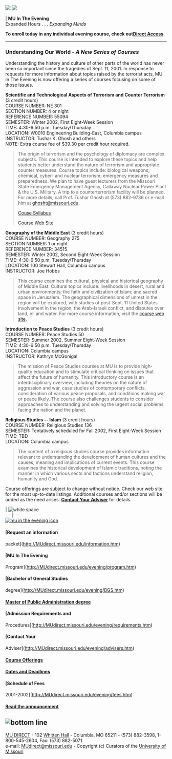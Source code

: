 ![](/images/whitespacer.gif) ![](/images/blackspacer.gif)  
  
  
|  **MU In The Evening**  
Expanded Hours . . . _Expanding Minds_  
  

**To enroll today in any individual evening course, check out[Direct
Access](/evening/directaccess.htm).**

* * *

  
  

### Understanding Our World - _A New Series of Courses_

Understanding the history and culture of other parts of the world has never
been so important since the tragedies of Sept. 11, 2001. In response to
requests for more information about topics raised by the terrorist acts, MU In
The Evening is now offering a series of courses focusing on some of those
issues.

**Scientific and Technological Aspects of Terrorism and Counter Terrorism** (3
credit hours)  
COURSE NUMBER: NE 301  
SECTION NUMBER: 4 or night  
REFERENCE NUMBER: 55094  
SEMESTER: Winter 2002, First Eight-Week Session  
TIME: 4:30-6:50 p.m. Tuesday/Thursday  
LOCATION: W0010 Engineering Building-East, Columbia campus  
INSTRUCTOR: Tushar K. Ghosh and others  
NOTE: Extra course fee of $39.30 per credit hour required.

> The origin of terrorism and the psychology of diplomacy are complex
subjects. This course is intended to explore these topics and help students
better understand the nature of terrorism and appropriate counter measures.
Course topics include: biological weapons; chemical, cyber- and nuclear
terrorism; emergency measures and preparedness. We plan to have guest
lecturers from the Missouri State Emergency Management Agency, Callaway
Nuclear Power Plant & the U.S. Military. A trip to a counterterrorism facility
will be planned. For more details, call Prof. Tushar Ghosh at (573) 882-9736
or e-mail him at [ghosht@missouri.edu](mailto:ghosht@missouri.edu).  
>  
>  [Couse Syllabus](/evening/syllabusNE301.htm)  
>  
>  [Course Web Site](http://prelas.nuclear.missouri.edu/NE401/NE401.htm)

**Geography of the Middle East** (3 credit hours)  
COURSE NUMBER: Geography 275  
SECTION NUMBER: 1 or night  
REFERENCE NUMBER: 34515  
SEMESTER: Winter 2002, Second Eight-Week Session  
TIME: 4:30-6:50 p.m. Tuesday/Thursday  
LOCATION: 100 Stewart Hall, Columbia campus  
INSTRUCTOR: Joe Hobbs

> This course examines the cultural, physical and historical geography of
Middle East. Cultural topics include: livelihoods in desert, rural and urban
environments; the faith and civilization of Islam; and sacred space in
Jerusalem. The geographical dimensions of unrest in the region will be
explored, with studies of post-Sept. 11 United States involvement in the
region, the Arab-Israeli conflict, and disputes over land, oil and water. For
more course information, visit the [course web
site](http://www.missouri.edu/~grcjh/275syllabus.html).

**Introduction to Peace Studies** (3 credit hours)  
COURSE NUMBER: Peace Studies 50  
SEMESTER: Summer 2002, Summer Eight-Week Session  
TIME: 4:30-6:50 p.m. Tuesday/Thursday  
LOCATION: Columbia campus  
INSTRUCTOR: Kathryn McGonigal

> The mission of Peace Studies courses at MU is to provide high-quality
education and to stimulate critical thinking on issues that affect the future
of humanity. This introductory course is an interdisciplinary overview,
including theories on the nature of aggression and war, case studies of
contemporary conflicts, consideration of various peace proposals, and
conditions making war or peace likely. The course also challenges students to
consider approaches to understanding and solving the urgent social problems
facing the nation and the planet.

**Religious Studies -- Islam** (3 credit hours)  
COURSE NUMBER: Religious Studies 136  
SEMESTER: Tentatively scheduled for Fall 2002, First Eight-Week Session  
TIME: TBD  
LOCATION: Columbia campus

> The content of a religious studies course provides information relevant to
understanding the development of human cultures and the causes, meaning and
implications of current events. This course examines the historical
development of Islamic traditions, noting the manner in which various sects
and factions understand religion, humanity and God.

Course offerings are subject to change without notice. Check our web site for
the most up-to-date listings. Additional courses and/or sections will be added
as the need arises. [**Contact Your Adviser**](/evening/advisers.htm) for
details.  
  
|  ![white space](/images/whitespacer.gif)  
---|---  
[![mu in the evening
icon](/images/tigericon2.gif)](http://www.mudirect.missouri.edu/evening/index.html)  
  

#### [Request an information
packet](http://MUdirect.missouri.edu/information.htm)

  

####  [MU In The Evening
Program](http://MUdirect.missouri.edu/evening/program.htm)

  

####  [Bachelor of General Studies
degree](http://MUdirect.missouri.edu/evening/BGS.htm)

  

####  [Master of Public Administration degree](http://www.gspa.missouri.edu)

  

####  [Admission Requirements and
Procedures](http://MUdirect.missouri.edu/evening/requirements.htm)

  

####  [Contact Your
Adviser](http://MUdirect.missouri.edu/evening/advisers.htm)

  

####  [Course Offerings](http://MUdirect.missouri.edu/evening/courses.htm)

  

####  [Dates and Deadlines](http://MUdirect.missouri.edu/evening/calendar.htm)

  

####  [Schedule of Fees
2001-2002](http://MUdirect.missouri.edu/evening/fees.htm)

  

####  [Read the announcement](http://MUdirect.missouri.edu/evening/news3.htm)

  
  
  
  
  
![bottom line](/images/2bottomline.gif)  
---  
[MU DIRECT](http://www.mudirect.missouri.edu/evening/index.html) \- 102
[Whitten Hall](http://map.missouri.edu/bin/mumap.cgi?bldgcode=37103) \-
Columbia, MO 65211 - (573) 882-3598, 1-800-545-2604, Fax: (573) 882-5071  
e-mail: [MUdirect@missouri.edu](mailto:MUdirect@missouri.edu) \- Copyright (c)
Curators of the [University of Missouri](http://www.missouri.edu)  

